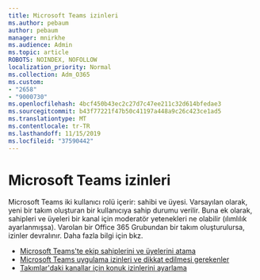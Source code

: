 ```yaml
---
title: Microsoft Teams izinleri
ms.author: pebaum
author: pebaum
manager: mnirkhe
ms.audience: Admin
ms.topic: article
ROBOTS: NOINDEX, NOFOLLOW
localization_priority: Normal
ms.collection: Adm_O365
ms.custom:
- "2658"
- "9000730"
ms.openlocfilehash: 4bcf450b43ec2c27d7c47ee211c32d614bfedae3
ms.sourcegitcommit: b43f77221f47b50c41197a448a9c26c423ce1ad5
ms.translationtype: MT
ms.contentlocale: tr-TR
ms.lasthandoff: 11/15/2019
ms.locfileid: "37590442"
---
```

# <a name="microsoft-teams-permissions"></a>Microsoft Teams izinleri

Microsoft Teams iki kullanıcı rolü içerir: sahibi ve üyesi. Varsayılan olarak, yeni bir takım oluşturan bir kullanıcıya sahip durumu verilir. Buna ek olarak, sahipleri ve üyeleri bir kanal için moderatör yetenekleri ne olabilir (ılımlılık ayarlanmışsa). Varolan bir Office 365 Grubundan bir takım oluşturulursa, izinler devralınır. Daha fazla bilgi için bkz.

- [Microsoft Teams'te ekip sahiplerini ve üyelerini atama](https://docs.microsoft.com/microsoftteams/assign-roles-permissions)
- [Microsoft Teams uygulama izinleri ve dikkat edilmesi gerekenler](https://docs.microsoft.com/microsoftteams/app-permissions)
- [Takımlar'daki kanallar için konuk izinlerini ayarlama](https://support.office.com/article/4756c468-2746-4bfd-a582-736d55fcc169)
